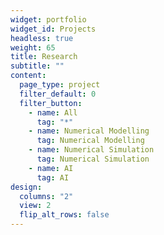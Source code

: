 ```yaml
---
widget: portfolio
widget_id: Projects
headless: true
weight: 65
title: Research
subtitle: ""
content:
  page_type: project
  filter_default: 0
  filter_button:
    - name: All
      tag: "*"
    - name: Numerical Modelling
      tag: Numerical Modelling
    - name: Numerical Simulation
      tag: Numerical Simulation
    - name: AI
      tag: AI
design:
  columns: "2"
  view: 2
  flip_alt_rows: false
---
```

